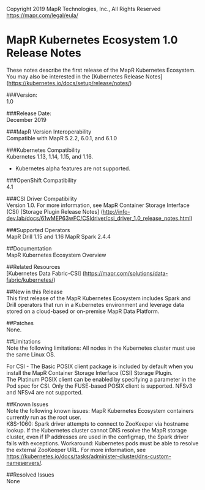 Copyright 2019 MapR Technologies, Inc., All Rights Reserved
https://mapr.com/legal/eula/

# MapR Kubernetes Ecosystem 1.0 Release Notes   
These notes describe the first release of the MapR Kubernetes Ecosystem.
You may also be interested in the [Kubernetes Release Notes] (https://kubernetes.io/docs/setup/release/notes/)

###Version:   
1.0                            

###Release Date:    
December 2019                        

###MapR Version Interoperability         
Compatible with MapR 5.2.2, 6.0.1, and 6.1.0

###Kubernetes Compatibility     
Kubernetes 1.13, 1.14, 1.15, and 1.16.  
* Kubernetes alpha features are not supported.

###OpenShift Compatibility               
4.1

###CSI Driver Compatibility                 
Version 1.0. For more information, see MapR Container Storage Interface (CSI) [Storage Plugin Release Notes] (http://info-dev.lab/docs/61wMEP63wFC/CSIdriver/csi_driver_1.0_release_notes.html)

###Supported Operators    
MapR Drill 1.15 and 1.16
MapR Spark 2.4.4

##Documentation    
MapR Kubernetes Ecosystem Overview

##Related Resources   
[Kubernetes Data Fabric-CSI] (https://mapr.com/solutions/data-fabric/kubernetes/)


##New in this Release   
This first release of the MapR Kubernetes Ecosystem includes Spark and Drill operators that run in a Kubernetes environment and leverage data stored on a cloud-based or on-premise MapR Data Platform.

##Patches   
None.

##Limitations   
Note the following limitations:
All nodes in the Kubernetes cluster must use the same Linux OS.

For CSI  -
The Basic POSIX client package is included by default when you install the MapR Container Storage Interface (CSI) Storage Plugin.  
The Platinum POSIX client can be enabled by specifying a parameter in the Pod spec for CSI. Only the FUSE-based POSIX client is supported. NFSv3 and NFSv4 are not supported.

##Known Issues    
Note the following known issues:
MapR Kubernetes Ecosystem containers currently run as the root user.  
K8S-1060: Spark driver attempts to connect to ZooKeeper via hostname lookup. If the Kubernetes cluster cannot DNS resolve the MapR storage cluster, even if IP addresses are used in the configmap, the Spark driver fails with exceptions. Workaround: Kubernetes pods must be able to resolve the external ZooKeeper URL. For more information, see https://kubernetes.io/docs/tasks/administer-cluster/dns-custom-nameservers/.

##Resolved Issues     
None

